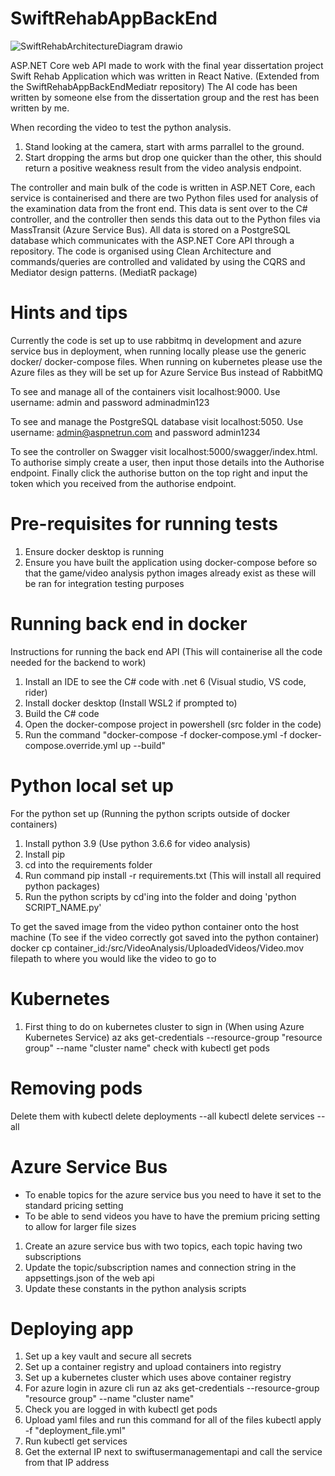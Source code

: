# SwiftRehabAppBackEnd

![SwiftRehabArchitectureDiagram drawio](https://user-images.githubusercontent.com/74770850/186458208-33a672dc-198e-46af-89a2-9c68d8ae00cc.png)

ASP.NET Core web API made to work with the final year dissertation project Swift Rehab Application which was written in React Native. (Extended from the SwiftRehabAppBackEndMediatr repository)
The AI code has been written by someone else from the dissertation group and the rest has been written by me.

When recording the video to test the python analysis.
1. Stand looking at the camera, start with arms parrallel to the ground.
2. Start dropping the arms but drop one quicker than the other, this should return a positive weakness result from the video analysis endpoint.

The controller and main bulk of the code is written in ASP.NET Core, each service is containerised and there are two Python files used for analysis of the examination data from the front end. This data is sent over to the C# controller, and the controller then sends this data out to the Python files via MassTransit (Azure Service Bus).
All data is stored on a PostgreSQL database which communicates with the ASP.NET Core API through a repository.
The code is organised using Clean Architecture and commands/queries are controlled and validated by using the CQRS and Mediator design patterns. (MediatR package)

# Hints and tips

Currently the code is set up to use rabbitmq in development and azure service bus in deployment, when running locally please use the generic docker/ docker-compose files. When running on kubernetes please use the Azure files as they will be set up for Azure Service Bus instead of RabbitMQ

To see and manage all of the containers visit localhost:9000. Use username: admin and password adminadmin123

To see and manage the PostgreSQL database visit localhost:5050. Use username: admin@aspnetrun.com and password admin1234

To see the controller on Swagger visit localhost:5000/swagger/index.html. To authorise simply create a user, then input those details into the Authorise endpoint. Finally click the authorise button on the top right and input the token which you received from the authorise endpoint.

# Pre-requisites for running tests

1. Ensure docker desktop is running
2. Ensure you have built the application using docker-compose before so that the game/video analysis python images already exist as these will be ran for integration testing purposes

# Running back end in docker

Instructions for running the back end API (This will containerise all the code needed for the backend to work)

1. Install an IDE to see the C# code with .net 6 (Visual studio, VS code, rider)
2. Install docker desktop (Install WSL2 if prompted to)
3. Build the C# code
4. Open the docker-compose project in powershell (src folder in the code)
5. Run the command "docker-compose -f docker-compose.yml -f docker-compose.override.yml up --build"

# Python local set up 

For the python set up (Running the python scripts outside of docker containers)
1. Install python 3.9 (Use python 3.6.6 for video analysis)
2. Install pip
3. cd into the requirements folder
4. Run command pip install -r requirements.txt (This will install all required python packages)
5. Run the python scripts by cd'ing into the folder and doing 'python SCRIPT_NAME.py' 

To get the saved image from the video python container onto the host machine (To see if the video correctly got saved into the python container)
docker cp container_id:/src/VideoAnalysis/UploadedVideos/Video.mov filepath to where you would like the video to go to

# Kubernetes 

1. First thing to do on kubernetes cluster to sign in (When using Azure Kubernetes Service)
   az aks get-credentials --resource-group "resource group" --name "cluster name"
   check with kubectl get pods

# Removing pods
Delete them with kubectl delete deployments --all
kubectl delete services --all

# Azure Service Bus 
- To enable topics for the azure service bus you need to have it set to the standard pricing setting
- To be able to send videos you have to have the premium pricing setting to allow for larger file sizes

1. Create an azure service bus with two topics, each topic having two subscriptions
2. Update the topic/subscription names and connection string in the appsettings.json of the web api
3. Update these constants in the python analysis scripts

# Deploying app 
1. Set up a key vault and secure all secrets
2. Set up a container registry and upload containers into registry
3. Set up a kubernetes cluster which uses above container registry
4. For azure login in azure cli run az aks get-credentials --resource-group "resource group" --name "cluster name"
5. Check you are logged in with kubectl get pods
6. Upload yaml files and run this command for all of the files kubectl apply -f "deployment_file.yml" 
7. Run kubectl get services
8. Get the external IP next to swiftusermanagementapi and call the service from that IP address
   

